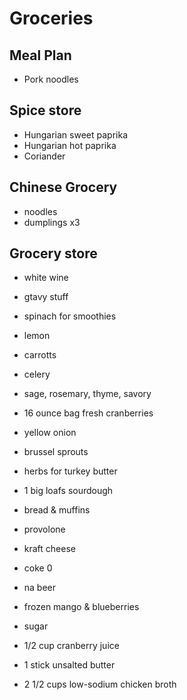 # Groceries

## Meal Plan

- Pork noodles

## Spice store

- Hungarian sweet paprika
- Hungarian hot paprika
- Coriander

## Chinese Grocery

- noodles
- dumplings x3

## Grocery store

- white wine
- gtavy stuff

- spinach for smoothies
- lemon
- carrotts
- celery
- sage, rosemary, thyme, savory
- 16 ounce bag fresh cranberries
- yellow onion
- brussel sprouts
- herbs for turkey butter
- 1 big loafs sourdough
- bread & muffins
- provolone
- kraft cheese
- coke 0
- na beer
- frozen mango & blueberries
- sugar
- 1/2 cup cranberry juice
- 1 stick unsalted butter
- 2 1/2 cups low-sodium chicken broth
